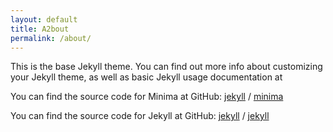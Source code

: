 ```yaml
---
layout: default
title: A2bout
permalink: /about/
---
```


This is the base Jekyll theme. You can find out more info about customizing your Jekyll theme, as well as basic Jekyll usage documentation at

You can find the source code for Minima at GitHub:
[jekyll][jekyll-organization] /
[minima](https://github.com/jekyll/minima)

You can find the source code for Jekyll at GitHub:
[jekyll][jekyll-organization] /
[jekyll](https://github.com/jekyll/jekyll)


[jekyll-organization]: https://github.com/jekyll
